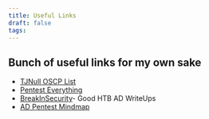 ```yaml
---
title: Useful Links
draft: false
tags:
---
```

## Bunch of useful links for my own sake

- [TJNull OSCP List](https://docs.google.com/spreadsheets/d/1cDZpxrTMODHqgenYsBuZLkT-aIeUT31ZuiLDhIfrHRI/edit?source=post_page-----a0a6db73d251--------------------------------#gid=0)
- [Pentest Everything](https://viperone.gitbook.io/pentest-everything)
- [BreakInSecurity](https://axcheron.github.io/writeups/htb/htb_writeups/)- Good HTB AD WriteUps
- [AD Pentest Mindmap](https://tajdini.net/blog/penetration/active-directory-penetration-mind-map/)




